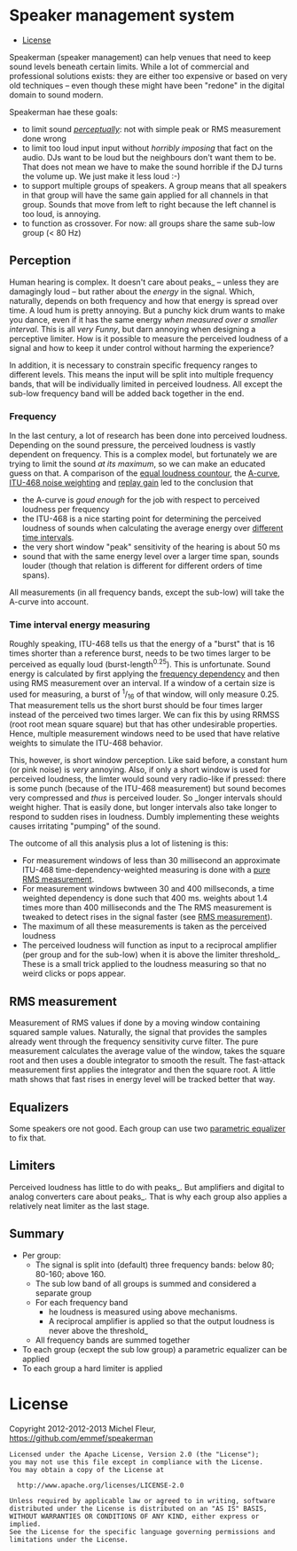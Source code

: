 # Speaker management system
* [License](#license)

Speakerman (speaker management) can help venues that need to keep sound levels beneath certain limits. While a lot of commercial and professional solutions exists: they are either too expensive or based on very old techniques &ndash; even though these might have been "redone" in the digital domain to sound modern.

Speakerman hae these goals:
- to limit sound _[perceptually](#perception)_: not with simple peak or RMS measurement done wrong
- to limit too loud input input without _horribly imposing_ that fact on the audio. DJs want to be loud but the neighbours don't want them to be. That does not mean we have to make the sound horrible if the DJ turns the volume up. We just make it less loud :-) 
- to support multiple groups of speakers. A group means that all speakers in that group will have the same gain applied for all channels in that group. Sounds that move from left to right because the left channel is too loud, is annoying.
- to function as crossover. For now: all groups share the same sub-low group (< 80 Hz)

## Perception
Human hearing is complex. It doesn't care about peaks_ &ndash; unless they are damagingly loud &ndash; but rather about the _energy_ in the signal. Which, naturally, depends on both frequency and how that energy is spread over time. A loud hum is pretty annoying. But a punchy kick drum wants to make you dance, even if it has the same energy _when measured over a smaller interval_. This is all _very Funny_, but darn annoying when designing a perceptive limiter. How is it possible to measure the perceived loudness of a signal and how to keep it under control without harming the experience?

In addition, it is necessary to constrain specific frequency ranges to different levels. This means the input will be split into multiple frequency bands, that will be individually limited in perceived loudness. All except the sub-low frequency band will be added back together in the end. 

### Frequency
In the last century, a lot of research has been done into perceived loudness. Depending on the sound pressure, the perceived loudness is vastly dependent on frequency. This is a complex model, but fortunately we are trying to limit the sound _at its maximum_, so we can make an educated guess on that. A comparison of the [equal loudness countour](https://en.wikipedia.org/wiki/Equal-loudness_contour), the [A-curve](https://en.wikipedia.org/wiki/A-weighting),  [ITU-468 noise weighting](https://en.wikipedia.org/wiki/ITU-R_468_noise_weighting) and [replay gain](https://en.wikipedia.org/wiki/ReplayGain) led to the conclusion that 
* the A-curve is _goud enough_ for the job with respect to perceived loudness per frequency 
* the ITU-468 is a nice starting point for determining the perceived loudness of sounds when calculating the average energy over [different time intervals](#time-interval-energy-measuring).
* the very short window "peak" sensitivity of the hearing is about 50 ms
* sound that with the same energy level over a larger time span, sounds louder (though that relation is different for different orders of time spans).

All measurements (in all frequency bands, except the sub-low) will take the A-curve into account. 

### Time interval energy measuring
Roughly speaking, ITU-468 tells us that the energy of a "burst" that is 16 times shorter than a reference burst, needs to be two times larger to be perceived as equally loud (burst-length<sup>0.25</sup>). This is unfortunate. Sound energy is calculated by first applying the [frequency dependency](#frequency) and then using RMS measurement over an interval. If a window of a certain size is used for measuring, a burst of <sup>1</sup>/<sub>16</sub> of that window, will only measure 0.25. That measurement tells us the short burst should be four times larger instead of the perceived two times larger. We can fix this by using RRMSS (root root mean square square) but that has other undesirable properties. Hence, multiple measurement windows need to be used that have relative weights to simulate the ITU-468 behavior. 

This, however, is short window perception. Like said before, a constant hum (or pink noise) is _very_ annoying. Also, if only a short window is used for perceived loudness, the limter would sound very radio-like if pressed: there is some punch (because of the ITU-468 measurement) but sound becomes very compressed and _thus_ is perceived louder. So _longer intervals should weight higher. That is easily done, but longer intervals also take longer to respond to sudden rises in loudness. Dumbly implementing these weights causes irritating "pumping" of the sound.

The outcome of all this analysis plus a lot of listening is this: 
- For measurement windows of less than 30 millisecond an approximate ITU-468 time-dependency-weighted measuring is done with a [pure RMS measurement](rms-measurement).
- For measurement windows bwtween 30 and 400 millseconds, a time weighted dependency is done such that 400 ms. weights about 1.4 times more than 400 milliseconds and the The RMS measurement is tweaked to detect rises in the signal faster (see [RMS measurement](rms-measurement)).
- The maximum of all these measurements is taken as the perceived loudness
- The perceived loudness will function as input to a reciprocal amplifier (per group and for the sub-low) when it is above the limiter threshold_. These is a small trick applied to the loudness measuring so that no weird clicks or pops appear.

## RMS measurement
Measurement of RMS values if done by a moving window containing squared sample values. Naturally, the signal that provides the samples already went through the frequency sensitivity curve filter. The pure measurement calculates the average value of the window, takes the square root and then uses a double integrator to smooth the result. The fast-attack measurement first applies the integrator and then the square root. A little math shows that fast rises in energy level will be tracked better that way.

## Equalizers
Some speakers ore not good. Each group can use two [parametric equalizer](https://en.wikipedia.org/wiki/Equalization_(audio)#Parametric_equalizer) to fix that.

## Limiters
Perceived loudness has little to do with peaks_. But amplifiers and digital to analog converters care about peaks_. That is why each group also applies a relatively neat limiter as the last stage.

## Summary
* Per group: 
  * The signal is split into (default) three frequency bands: below 80; 80-160; above 160. 
  * The sub low band of all groups is summed and considered a separate group
  * For each frequency band
    * he loudness is measured using above mechanisms. 
    * A reciprocal amplifier is applied so that the output loudness is never above the threshold_
  * All frequency bands are summed together
* To each group (ecxept the sub low group) a parametric equalizer can be applied
* To each group a hard limiter is applied

# License
Copyright 2012-2012-2013 Michel Fleur, https://github.com/emmef/speakerman
```
Licensed under the Apache License, Version 2.0 (the "License");
you may not use this file except in compliance with the License.
You may obtain a copy of the License at

  http://www.apache.org/licenses/LICENSE-2.0
  
Unless required by applicable law or agreed to in writing, software
distributed under the License is distributed on an "AS IS" BASIS,
WITHOUT WARRANTIES OR CONDITIONS OF ANY KIND, either express or implied.
See the License for the specific language governing permissions and
limitations under the License.
```
